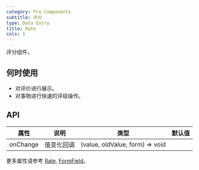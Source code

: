 ```yaml
---
category: Pro Components
subtitle: 评分
type: Data Entry
title: Rate
cols: 1
---
```


评分组件。

## 何时使用

- 对评价进行展示。
- 对事物进行快速的评级操作。

## API

| 属性 | 说明 | 类型 | 默认值 |
| --- | --- | --- | --- |
| onChange | 值变化回调 | (value, oldValue, form) => void |  |
更多属性请参考 [Rate](/components/rate), [FormField](/components-pro/field/#FormField)。

